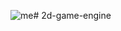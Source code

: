 ![me](https://raw.githubusercontent.com/Ahbar1999/breakout2d/main/Assets/readme_demo.gif)# 2d-game-engine
